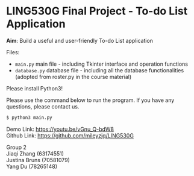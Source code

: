 # LING530G Final Project - To-do List Application

**Aim**: Build a useful and user-friendly To-do List application

Files:
- <code>main.py</code> main file - including Tkinter interface and operation functions
- <code>database.py</code> database file - including all the database functionalities 
(adopted from roster.py in the course material)

Please install Python3!

Please use the command below to run the program. If you have any questions, please contact us.

```bash
$ python3 main.py
```

Demo Link: https://youtu.be/vGnu_Q-bdW8 <br/>
Github Link: https://github.com/mileyzjq/LING530G <br/>

Group 2 <br/>
Jiaqi Zhang (63174551) <br/>
Justina Bruns (70581079)  <br/>
Yang Du (78265148)  <br/>
